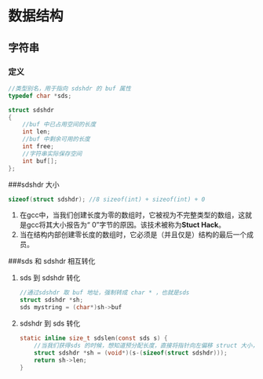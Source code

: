 # 数据结构

## 字符串

### 定义

```c
//类型别名，用于指向 sdshdr 的 buf 属性
typedef char *sds;

struct sdshdr
{
    //buf 中已占用空间的长度
    int len;
    //buf 中剩余可用的长度
    int free;
    //字符串实际保存空间
    int buf[];
};
```

###sdshdr 大小

```c
sizeof(struct sdshdr); //8 sizeof(int) + sizeof(int) + 0
```

1. 在gcc中，当我们创建长度为零的数组时，它被视为不完整类型的数组，这就是gcc将其大小报告为“ 0”字节的原因。该技术被称为**Stuct Hack**。
2. 当在结构内部创建零长度的数组时，它必须是（并且仅是）结构的最后一个成员。

###sds 和 sdshdr 相互转化

1. sds 到 sdshdr 转化

   ```c
   //通过sdshdr 取 buf 地址，强制转成 char * ，也就是sds
   struct sdshdr *sh;
   sds mystring = (char*)sh->buf
   ```

2. sdshdr 到 sds 转化

   ```c
   static inline size_t sdslen(const sds s) {
       //当我们获得sds 的时候，想知道预分配长度，直接将指针向左偏移 struct 大小，就是sdshdr的地址，强制转换类型后，就额可以取len。
       struct sdshdr *sh = (void*)(s-(sizeof(struct sdshdr)));
       return sh->len;
   }
   ```

